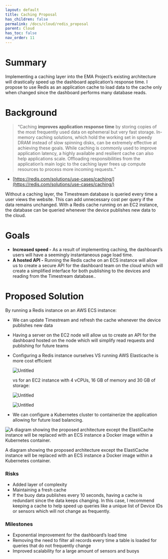 ```yaml
---
layout: default
title: Caching Proposal
has_children: false
permalink: /docs/cloud/redis_proposal
parent: Cloud
has_toc: false
nav_order: 11
---
```


# Summary

Implementing a caching layer into the EMA Project’s existing architecture will drastically speed up the dashboard application’s response time. I propose to use Redis as an application cache to load data to the cache only when changed since the dashboard performs many database reads. 

# Background

> “Caching **improves application response time** by storing copies of the most frequently used data on ephemeral but very fast storage. In-memory caching solutions, which hold the working set in speedy DRAM instead of slow spinning disks, can be extremely effective at achieving these goals. While caching is commonly used to improve application latency, a highly available and resilient cache can also help applications scale. Offloading responsibilities from the application’s main logic to the caching layer frees up compute resources to process more incoming requests.“
- [https://redis.com/solutions/use-cases/caching/](https://redis.com/solutions/use-cases/caching/)
> 

Without a caching layer, the Timestream database is queried every time a user views the website. This can add unnecessary cost per query if the data remains unchanged. With a Redis cache running on an EC2 instance, the database can be queried whenever the device publishes new data to the cloud. 

# Goals

- **Increased speed -** As a result of implementing caching, the dashboard’s users will have a seemingly instantaneous page load time.
- **A hosted API -** Running the Redis cache on an ECS instance will allow us to create a secure API for the dashboard team on the cloud which will create a simplified interface for both publishing to the devices and reading from the Timestream database..

# Proposed Solution

By running a Redis instance on an AWS ECS instance: 

- We can update Timestream and refresh the cache whenever the device publishes new data
- Having a server on the EC2 node will allow us to create an API for the dashboard hosted on the node which will simplify read requests and publishing for future teams
- Configuring a Redis instance ourselves VS running AWS Elasticache is more cost efficient
    
    ![Untitled](Redis%20Proposal%20bbf19ce7dfd148e3b6f50cb147e5a6ea/Untitled.png)
    
    vs for an EC2 instance with 4 vCPUs, 16 GB of memory and 30 GB of storage:
    
    ![Untitled](Redis%20Proposal%20bbf19ce7dfd148e3b6f50cb147e5a6ea/Untitled%201.png)
    
    ![Untitled](Redis%20Proposal%20bbf19ce7dfd148e3b6f50cb147e5a6ea/Untitled%202.png)
    
- We can configure a Kubernetes cluster to containerize the application allowing for future load balancing.

![A diagram showing the proposed architecture except the ElastiCache instance will be replaced with an ECS instance a Docker image within a Kubernetes container. ](Redis%20Proposal%20bbf19ce7dfd148e3b6f50cb147e5a6ea/Untitled%203.png)

A diagram showing the proposed architecture except the ElastiCache instance will be replaced with an ECS instance a Docker image within a Kubernetes container. 

### Risks

- Added layer of complexity
- Maintaining a fresh cache
- If the buoy data publishes every 10 seconds, having a cache is redundant since the data keeps changing. In this case, I recommend keeping a cache to help speed up queries like a unique list of Device IDs or sensors which will not change as frequently.

### Milestones

- Exponential improvement for the dashboard’s load time
- Removing the need to filter all records every time a table is loaded for queries that do not frequently change
- Improved scalability for a large amount of sensors and buoys
